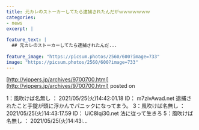 ```yaml
---
title: 元カレのストーカーしてたら逮捕されたんだがｗｗｗｗｗｗｗ
categories:
- news
excerpt: |
  
feature_text: |
  ## 元カレのストーカーしてたら逮捕されたんだ...
  
feature_image: "https://picsum.photos/2560/600?image=733"
image: "https://picsum.photos/2560/600?image=733"
---
```


[http://vippers.jp/archives/9700700.html](http://vippers.jp/archives/9700700.html)
posted on 

<!--more-->

1：風吹けば名無し ： 2021/05/25(火)14:42:01.18 ID： m7zivAwad.net 逮捕されたこと手錠が頭に浮かんでパニックになってまう。 3：風吹けば名無し ： 2021/05/25(火)14:43:17.59 ID： UiC8Iqi30.net 法に従って生きろ 5：風吹けば名無し ： 2021/05/25(火)14:43:...

